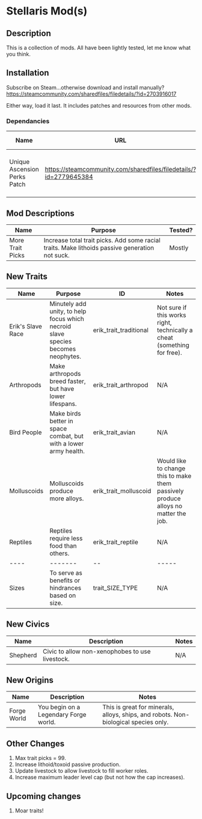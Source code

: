 # Stellaris Mod(s)

## Description

This is a collection of mods.  All have been lightly tested, let me know what you think.

## Installation

Subscribe on Steam...otherwise download and install manually? <https://steamcommunity.com/sharedfiles/filedetails/?id=2703916017>

Either way, load it last.  It includes patches and resources from other mods.

### Dependancies

Name | URL | Resources Used/Modified
---- | --- | -----------------------
Unique Ascension Perks Patch | <https://steamcommunity.com/sharedfiles/filedetails/?id=2779645384> | Legendary Forge (used for origin, fixed district not adding buildings)

## Mod Descriptions

Name | Purpose | Tested?
---- | ------- | -------
More Trait Picks | Increase total trait picks.  Add some racial traits. Make lithoids passive generation not suck. | Mostly

## New Traits

Name | Purpose | ID | Notes
---- | ------- | -- | -----
Erik's Slave Race | Minutely add unity, to help focus which necroid slave species becomes neophytes. | erik_trait_traditional | Not sure if this works right, technically a cheat (something for free).
Arthropods | Make arthropods breed faster, but have lower lifespans. | erik_trait_arthropod | N/A
Bird People | Make birds better in space combat, but with a lower army health. | erik_trait_avian | N/A
Molluscoids | Molluscoids produce more alloys. | erik_trait_molluscoid | Would like to change this to make them passively produce alloys no matter the job.
Reptiles | Reptiles require less food than others. | erik_trait_reptile | N/A
---- | ------- | -- | -----
Sizes | To serve as benefits or hindrances based on size. | trait_SIZE_TYPE | N/A

## New Civics

Name | Description | Notes
---- | ----------- | -----
Shepherd | Civic to allow non-xenophobes to use livestock. | N/A

## New Origins

Name | Description | Notes
---- | ----------- | -----
Forge World | You begin on a Legendary Forge world. | This is great for minerals, alloys, ships, and robots.  Non-biological species only.

## Other Changes

1. Max trait picks = 99.
1. Increase lithoid/toxoid passive production.
1. Update livestock to allow livestock to fill worker roles.
1. Increase maximum leader level cap (but not how the cap increases).

## Upcoming changes

1. Moar traits!
